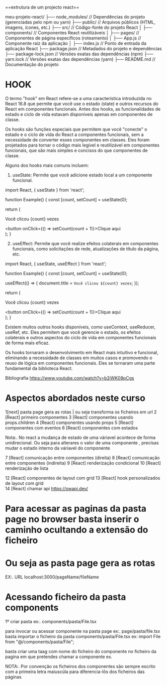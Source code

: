 ==extrutura de um projecto react==

meu-projeto-react/
  ├── node_modules/           // Dependências do projeto (gerenciadas pelo npm ou yarn)
  ├── public/                 // Arquivos públicos (HTML, imagens, ícones, etc.)
  ├── src/                    // Código-fonte do projeto React
  │   ├── components/         // Componentes React reutilizáveis
  │   ├── pages/              // Componentes de página específicos (roteamento)
  │   ├── App.js              // Componente raiz da aplicação
  │   ├── index.js            // Ponto de entrada da aplicação React
  ├── package.json            // Metadados do projeto e dependências
  ├── package-lock.json       // Versões exatas das dependências (npm)
  ├── yarn.lock               // Versões exatas das dependências (yarn)
  ├── README.md               // Documentação do projeto
 
 # HOOK 

 O termo "hook" em React refere-se a uma característica introduzida no React 16.8 que permite que você use o estado (state) e outros recursos do React em componentes funcionais. Antes dos hooks, as funcionalidades de estado e ciclo de vida estavam disponíveis apenas em componentes de classe.

Os hooks são funções especiais que permitem que você "conecte" o estado e o ciclo de vida do React a componentes funcionais, sem a necessidade de converter esses componentes em classes. Eles foram projetados para tornar o código mais legível e reutilizável em componentes funcionais, que são mais simples e concisos do que componentes de classe.

Alguns dos hooks mais comuns incluem:

1. useState: Permite que você adicione estado local a um componente funcional.

import React, { useState } from 'react';

function Example() {
  const [count, setCount] = useState(0);

  return (
    <div>
      <p>Você clicou {count} vezes</p>
      <button onClick={() => setCount(count + 1)}>Clique aqui</button>
    </div>
  );
}


2. useEffect: Permite que você realize efeitos colaterais em componentes funcionais, como solicitações de rede, atualizações de título da página, etc.

import React, { useState, useEffect } from 'react';

function Example() {
  const [count, setCount] = useState(0);

  useEffect(() => {
    document.title = `Você clicou ${count} vezes`;
  });

  return (
    <div>
      <p>Você clicou {count} vezes</p>
      <button onClick={() => setCount(count + 1)}>Clique aqui</button>
    </div>
  );
}


Existem muitos outros hooks disponíveis, como useContext, useReducer, useRef, etc. Eles permitem que você gerencie o estado, os efeitos colaterais e outros aspectos do ciclo de vida em componentes funcionais de forma mais eficaz.

Os hooks tornaram o desenvolvimento em React mais intuitivo e funcional, eliminando a necessidade de classes em muitos casos e promovendo o reuso de lógica em componentes funcionais. Eles se tornaram uma parte fundamental da biblioteca React.

Bibliografia 
https://www.youtube.com/watch?v=b2iWK08pCgs

 # Aspectos abordados neste curso

 1[next] pasta page gera as rotas | ou seja transforma os ficheiros em url 
 2 [React] primeiro componentes
 3 [React]  componentes usando props.children
 4 [React]  componentes usando props
 5 [React]  componentes com eventos 
 6 [React]  componentes com estados
  
   Nota:. No react a mudança de estado de uma váriavel acontece de forma unidirecional. 
   Ou seja para alterares o valor de uma componente , precisas mudar o estado interno da váriavel do componente
          

 7 [React]  comunicação entre componentes (direita)
 8 [React]  comunicação entre componentes (indireita)
 9 [React]  renderização condicional 
 10 [React]  renderização de lista  

  12 [React]  componentes de layout com grid
  13 [React]  hook personalizados de layout com grid  
  14 [React]  chamar api https://swapi.dev/  
      




 # Para acessar as paginas da pasta page no browser  basta inserir o  caminho ocultando a extensão do ficheiro 
 # Ou seja as pasta page gera as rotas
 EX:. URL  localhost:3000/pageName/fileName 

 # Acessando ficheiro da pasta  components

 1º criar pasta ex:. components/pasta/File.tsx
 
 para invocar ou acessar componente na pasta page ex:. page/pasta/file.tsx
 basta importar o ficheiro da pasta components/pasta/File.tsx 
 ex: import File from "@/components/pasta/File"; 

 basta criar uma taag com nome do ficheiro do componente no ficheiro da pagina em que pretendes chamar a componente
 ex. <File />

 NOTA:. Por convenção os ficheiros dos componentes são sempre escrito com a primeira letra maiuscúla 
        para diferencia-lôs dos ficheiros das páginas 


     

